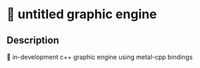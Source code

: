 
# 🧬 untitled graphic engine

## Description
📂 in-development c++ graphic engine using metal-cpp bindings

